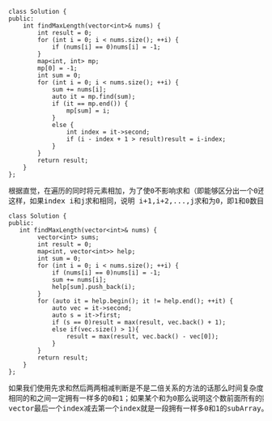 ```
class Solution {
public:
    int findMaxLength(vector<int>& nums) {
    	int result = 0;
    	for (int i = 0; i < nums.size(); ++i) {
    		if (nums[i] == 0)nums[i] = -1;
    	}
    	map<int, int> mp;
    	mp[0] = -1;
    	int sum = 0;
    	for (int i = 0; i < nums.size(); ++i) {
    		sum += nums[i];
    		auto it = mp.find(sum);
    		if (it == mp.end()) {
    			mp[sum] = i;
    		}
    		else {
    			int index = it->second;
    			if (i - index + 1 > result)result = i-index;
    		}
    	}
    	return result;
    }
};
```
<pre>根据直觉，在遍历的同时将元素相加，为了使0不影响求和（即能够区分出一个0还是多个0），将元素0替换成-1。
这样，如果index i和j求和相同，说明 i+1,i+2,...,j求和为0，即1和0数目相同，</pre>


```
class Solution {
public:
   int findMaxLength(vector<int>& nums) {
    	vector<int> sums;
    	int result = 0;
    	map<int, vector<int>> help;
    	int sum = 0;
    	for (int i = 0; i < nums.size(); ++i) {
    		if (nums[i] == 0)nums[i] = -1;
    		sum += nums[i];
    		help[sum].push_back(i);
    	}
    	for (auto it = help.begin(); it != help.end(); ++it) {
    		auto vec = it->second;
    		auto s = it->first;
    		if (s == 0)result = max(result, vec.back() + 1);
    		else if(vec.size() > 1){
    			result = max(result, vec.back() - vec[0]);
    		}
    	}
    	return result;
    }
};
```
<pre>如果我们使用先求和然后两两相减判断是不是二倍关系的方法的话那么时间复杂度是O(n^2),结果是时间超限。换种思路，我们将0看作-1，然后求和，那么任意两个
相同的和之间一定拥有一样多的0和1；如果某个和为0那么说明这个数前面所有的数包括这个数本身一定有一样多的0和1。我们用vector存放所有相同的和，然后将这个
vector最后一个index减去第一个index就是一段拥有一样多0和1的subArray。</pre>
